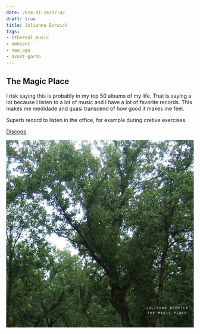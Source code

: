 ```yaml
---
date: 2024-01-24T17:42
draft: true
title: Julianna Barwick
tags:
- ethereal_music
- ambient
- new_age
- avant-garde
---
```

## The Magic Place

I risk saying this is probably in my top 50 albums of my life. That is saying a lot because I listen to a lot of music and I have a lot of favorite records. This makes me medidade and quasi transcend of how good it makes me feel.

Superb record to listen in the office, for example during cretive exercises.

[Discogs](https://www.discogs.com/master/311970-Julianna-Barwick-The-Magic-Place)

![Photo of tree cups, slightly blurred from camera motion, and on the bottom right corner, in small, geometric, minimal font size the names of the artist and album.](../attachment/vsc-paste/julianna-barwick-240124174437.png)